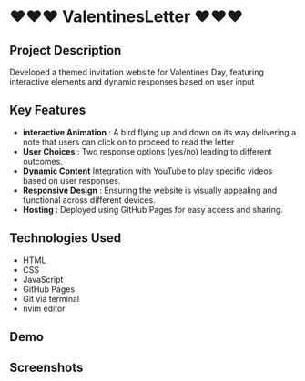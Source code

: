 # ❤️❤️❤️ ValentinesLetter ❤️❤️❤️

## Project Description

Developed a themed invitation website for Valentines Day, featuring interactive
elements and dynamic responses based on user input

## Key Features

- **interactive Animation** : A bird flying up and down on its way delivering a note
  that users can click on to proceed to read the letter
- **User Choices** : Two response options (yes/no) leading to different outcomes.
- **Dynamic Content**  Integration with YouTube to play specific videos based on user responses.
- **Responsive Design** : Ensuring the website is visually appealing and functional across different devices.
- **Hosting** : Deployed using GitHub Pages for easy access and sharing.

## Technologies Used
- HTML
- CSS
- JavaScript
- GitHub Pages
- Git via terminal
- nvim editor

## Demo

## Screenshots
